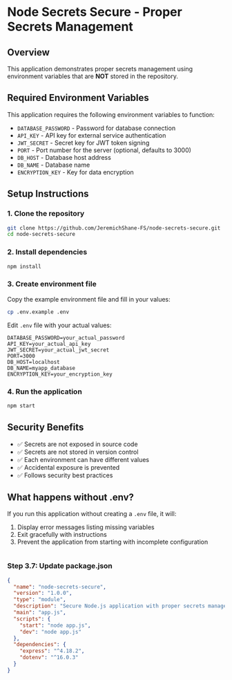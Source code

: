 # Node Secrets Secure - Proper Secrets Management

## Overview

This application demonstrates proper secrets management using environment variables that are **NOT** stored in the repository.

## Required Environment Variables

This application requires the following environment variables to function:

- `DATABASE_PASSWORD` - Password for database connection
- `API_KEY` - API key for external service authentication
- `JWT_SECRET` - Secret key for JWT token signing
- `PORT` - Port number for the server (optional, defaults to 3000)
- `DB_HOST` - Database host address
- `DB_NAME` - Database name
- `ENCRYPTION_KEY` - Key for data encryption

## Setup Instructions

### 1. Clone the repository

```bash
git clone https://github.com/JeremichShane-FS/node-secrets-secure.git
cd node-secrets-secure
```

### 2. Install dependencies

```bash
npm install
```

### 3. Create environment file

Copy the example environment file and fill in your values:

```bash
cp .env.example .env
```

Edit `.env` file with your actual values:

```
DATABASE_PASSWORD=your_actual_password
API_KEY=your_actual_api_key
JWT_SECRET=your_actual_jwt_secret
PORT=3000
DB_HOST=localhost
DB_NAME=myapp_database
ENCRYPTION_KEY=your_encryption_key
```

### 4. Run the application

```bash
npm start
```

## Security Benefits

- ✅ Secrets are not exposed in source code
- ✅ Secrets are not stored in version control
- ✅ Each environment can have different values
- ✅ Accidental exposure is prevented
- ✅ Follows security best practices

## What happens without .env?

If you run this application without creating a `.env` file, it will:

1. Display error messages listing missing variables
2. Exit gracefully with instructions
3. Prevent the application from starting with incomplete configuration
   ```

   ```

### Step 3.7: Update package.json

```json
{
  "name": "node-secrets-secure",
  "version": "1.0.0",
  "type": "module",
  "description": "Secure Node.js application with proper secrets management",
  "main": "app.js",
  "scripts": {
    "start": "node app.js",
    "dev": "node app.js"
  },
  "dependencies": {
    "express": "^4.18.2",
    "dotenv": "^16.0.3"
  }
}
```

